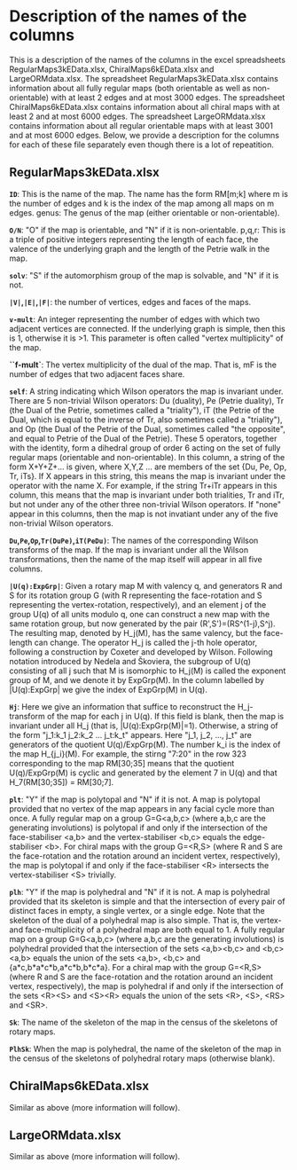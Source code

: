 # Description of the names of the columns

This is a description of the names of the columns in the excel spreadsheets RegularMaps3kEData.xlsx, ChiralMaps6kEData.xlsx and LargeORMdata.xlsx. The spreadsheet RegularMaps3kEData.xlsx contains information about all fully regular maps (both orientable as well as non-orientable) with at least 2 edges and at most 3000 edges. The spreadsheet ChiralMaps6kEData.xlsx contains information about all chiral maps with at least 2 and at most 6000 edges. The spreadsheet LargeORMdata.xlsx contains information about all regular orientable maps with at least 3001 and at most 6000 edges. Below, we provide a description for the columns for each of these file separately even though there is a lot of repeatition.

## RegularMaps3kEData.xlsx

**``ID``**: This is the name of the map. The name has the form RM[m;k] where m is the number of edges and k is the index of the map among all maps on m edges.
genus: The genus of the map (either orientable or non-orientable).

**``O/N``**: "O" if the map is orientable, and "N" if it is non-orientable.
p,q,r: This is a triple of positive integers representing the length of each face, the valence of the underlying graph and the length of the Petrie walk in the map.

**``solv``**: "S" if the automorphism group of the map is solvable, and "N" if it is not.

**``|V|``,``|E|``,``|F|``**: the number of vertices, edges and faces of the maps.

**``v-mult``**: An integer representing the number of edges with which two adjacent vertices are connected. If the underlying graph is simple, then this is 1, otherwise it is >1. This parameter is often called "vertex multiplicity" of the map.

**``f-mult`**: The vertex multiplicity of the dual of the map. That is, mF is the number of edges that two adjacent faces share.

**``self``**: A string indicating which Wilson operators the map is invariant under. There are 5 non-trivial Wilson operators: Du (duality), Pe (Petrie duality), Tr (the Dual of the Petrie, sometimes called a "triality"), iT (the Petrie of the Dual, which is equal to the inverse of Tr, also sometimes called a "triality"), and Op (the Dual of the Petrie of the Dual, sometimes called "the opposite", and equal to Petrie of the Dual of the Petrie). These 5 operators, together with the identity, form a dihedral group of order 6 acting on the set of fully regular maps (orientable and non-orientable). In this column, a string of the form X+Y+Z+...
is given, where X,Y,Z ... are members of the set {Du, Pe, Op, Tr, iTs}. If X appears in this string, this means the map is invariant under the operator with the name X. For example, if the string Tr+iTr appears in this column, this means that the map is invariant under both trialities, Tr and iTr, but not under any of the other three non-trivial Wilson operators. If "none" appear in this columns, then the map is not invatiant under any of the five non-trivial Wilson operators.

**``Du``,``Pe``,``Op``,``Tr(DuPe)``,``iT(PeDu)``**: The names of the corresponding Wilson transforms of the map. If the map is invariant under all the Wilson transformations, then the name of the map itself will appear in all five columns.

**``|U(q):ExpGrp|``**: Given a rotary map M with valency q, and generators R and S for its rotation group G (with R representing the face-rotation and S representing the vertex-rotation, respectively), and an element j of the group U(q) of all units modulo q, one can construct a new map with the same rotation group, but now generated by the pair (R',S')=(RS^(1-j),S^j). The resulting map, denoted by H_j(M), has the same valency, but the face-length can change. The operator H_j is called the j-th hole operator, following a construction by Coxeter and developed by Wilson. Following notation introduced by Nedela and Škoviera, the subgroup of U(q) consisting of all j such that M is isomorphic to H_j(M) is called the exponent group of M, and we denote it by ExpGrp(M). In the column labelled by |U(q):ExpGrp| we give the index of ExpGrp(M) in U(q).

**``Hj``**: Here we give an information that suffice to reconstruct the H_j-transform of the map for each j in U(q). If this field is blank, then the map is invariant under all H_j (that is, |U(q):ExpGrp(M)|=1). Otherwise, a string of the form "j_1:k_1 j_2:k_2 ... j_t:k_t" appears. Here "j_1, j_2, ..., j_t" are generators of the quotient U(q)/ExpGrp(M). The number k_i is the index of the map H_{j_i}(M). For example, the stirng "7:20" in the row 323 corresponding to the map RM[30;35] means that the quotient U(q)/ExpGrp(M) is cyclic and generated by the element 7 in U(q) and that H_7(RM[30;35]) = RM[30;7].

**``plt``**: "Y" if the map is polytopal and "N" if it is not. A map is polytopal provided that no vertex of the map appears in any facial cycle more than once. A fully regular map on a group G=G\<a,b,c> (where a,b,c are the generating involutions) is polytopal if and only if the intersection of the face-stabiliser \<a,b> and the vertex-stabiliser \<b,c> equals the edge-stabiliser \<b>. For chiral maps with the group G=\<R,S> (where R and S are the face-rotation and the rotation around an incident vertex, respectively), the map is polytopal if and only if the face-stabiliser \<R> intersects the vertex-stabiliser \<S> trivially.

**``plh``**: "Y" if the map is polyhedral and "N" if it is not. A map is polyhedral provided that its skeleton is simple and that the intersection of every pair of distinct faces in empty, a single vertex, or a single edge. Note that the skeleton of the dual of a polyhedral map is also simple. That is, the vertex- and face-multiplicity of a polyhedral map are both equal to 1. A fully regular map on a group G=G\<a,b,c> (where a,b,c are the generating involutions) is polyhedral provided that the intersection of the sets \<a,b>\<b,c> and \<b,c>\<a,b>  equals the union of the sets \<a,b>, \<b,c> and {a\*c,b\*a\*c\*b,a\*c\*b,b\*c\*a}. For a chiral map with the group G=\<R,S> (where R and S are the face-rotation and the rotation around an incident vertex, respectively), the map is polyhedral if and only if the intersection of the sets \<R>\<S> and \<S>\<R> equals the union of the sets \<R>, \<S>, \<RS> and \<SR>.

**``Sk``**: The name of the skeleton of the map in the census of the skeletons of rotary maps.

**``PlhSk``**: When the map is polyhedral, the name of the skeleton of the map in the census of the skeletons of polyhedral rotary maps (otherwise blank).

## ChiralMaps6kEData.xlsx

Similar as above (more information will follow).

## LargeORMdata.xlsx

Similar as above (more information will follow).
